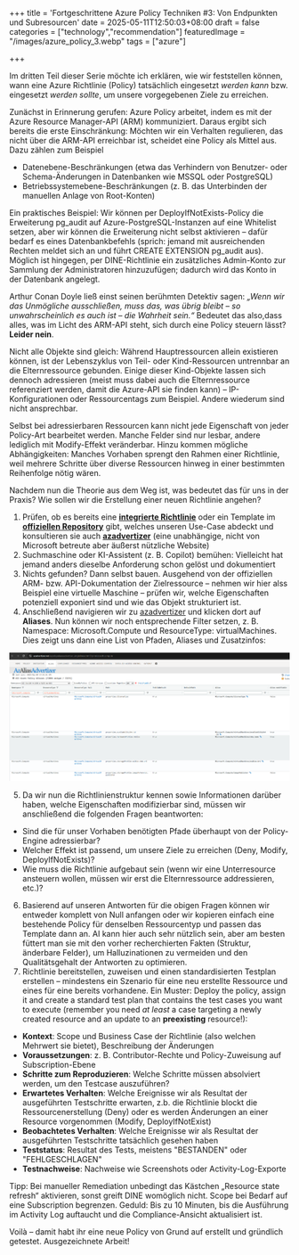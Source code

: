 +++
title = 'Fortgeschrittene Azure Policy Techniken #3: Von Endpunkten und Subresourcen'
date = 2025-05-11T12:50:03+08:00
draft = false
categories = ["technology","recommendation"]
featuredImage = "/images/azure_policy_3.webp"
tags = ["azure"]


+++

Im dritten Teil dieser Serie möchte ich erklären, wie wir feststellen können, wann eine Azure Richtlinie (Policy) tatsächlich eingesetzt *werden kann* bzw. eingesetzt *werden sollte*, um unsere vorgegebenen Ziele zu erreichen.

Zunächst in Erinnerung gerufen: Azure Policy arbeitet, indem es mit der Azure Resource Manager-API (ARM) kommuniziert. Daraus ergibt sich bereits die erste Einschränkung: Möchten wir ein Verhalten regulieren, das nicht über die ARM-API erreichbar ist, scheidet eine Policy als Mittel aus. Dazu zählen zum Beispiel
- Datenebene-Beschränkungen (etwa das Verhindern von Benutzer- oder Schema-Änderungen in Datenbanken wie MSSQL oder PostgreSQL)
- Betriebssystemebene-Beschränkungen (z. B. das Unterbinden der manuellen Anlage von Root-Konten)

Ein praktisches Beispiel: Wir können per DeployIfNotExists-Policy die Erweiterung pg_audit auf Azure-PostgreSQL-Instanzen auf eine Whitelist setzen, aber wir können die Erweiterung nicht selbst aktivieren – dafür bedarf es eines Datenbankbefehls (sprich: jemand mit ausreichenden Rechten meldet sich an und führt CREATE EXTENSION pg_audit aus). Möglich ist hingegen, per DINE-Richtlinie ein zusätzliches Admin-Konto zur Sammlung der Administratoren hinzuzufügen; dadurch wird das Konto in der Datenbank angelegt.

Arthur Conan Doyle ließ einst seinen berühmten Detektiv sagen: *„Wenn wir das Unmögliche ausschließen, muss das, was übrig bleibt – so unwahrscheinlich es auch ist – die Wahrheit sein.“* Bedeutet das also,dass alles, was im Licht des ARM-API steht, sich durch eine Policy steuern lässt? **Leider nein**.

Nicht alle Objekte sind gleich: Während Hauptressourcen allein existieren können, ist der Lebenszyklus von Teil- oder Kind-Ressourcen untrennbar an die Elternressource gebunden. Einige dieser Kind-Objekte lassen sich dennoch adressieren (meist muss dabei auch die Elternressource referenziert werden, damit die Azure-API sie finden kann) – IP-Konfigurationen oder Ressourcentags zum Beispiel. Andere wiederum sind nicht ansprechbar.

Selbst bei adressierbaren Ressourcen kann nicht jede Eigenschaft von jeder Policy-Art bearbeitet werden. Manche Felder sind nur lesbar, andere lediglich mit Modify-Effekt veränderbar. Hinzu kommen mögliche Abhängigkeiten: Manches Vorhaben sprengt den Rahmen einer Richtlinie, weil mehrere Schritte über diverse Ressourcen hinweg in einer bestimmten Reihenfolge nötig wären.

Nachdem nun die Theorie aus dem Weg ist, was bedeutet das für uns in der Praxis? Wie sollen wir die Erstellung einer neuen Richtlinie angehen?

1. Prüfen, ob es bereits eine **[integrierte Richtlinie](https://learn.microsoft.com/en-us/azure/governance/policy/samples/built-in-policies)** oder ein Template im **[offiziellen Repository](https://github.com/Azure/azure-policy)** gibt, welches unseren Use-Case abdeckt und konsultieren sie auch **[azadvertizer](https://www.azadvertizer.net)** (eine unabhängige, nicht von Microsoft betreute aber äußerst nützliche Website)
2. Suchmaschine oder KI-Assistent (z. B. Copilot) bemühen: Vielleicht hat jemand anders dieselbe Anforderung schon gelöst und dokumentiert
3. Nichts gefunden? Dann selbst bauen. Ausgehend von der offiziellen ARM- bzw. API-Dokumentation der Zielressource – nehmen wir hier alss Beispiel eine virtuelle Maschine – prüfen wir, welche Eigenschaften potenziell exponiert sind und wie das Objekt strukturiert ist.
4. Anschließend navigieren wir zu [azadvertizer](https://www.azadvertizer.net) und klicken dort auf **Aliases**. Nun können wir noch entsprechende Filter setzen, z. B. Namespace: Microsoft.Compute und ResourceType: virtualMachines. Dies zeigt uns dann eine List von Pfaden, Aliases und Zusatzinfos:

![azaliasadvertizer](images/azaliasadvertizer.PNG "800px")

5. Da wir nun die Richtlinienstruktur kennen sowie Informationen darüber haben, welche Eigenschaften modifizierbar sind, müssen wir anschließend die folgenden Fragen beantworten:
- Sind die für unser Vorhaben benötigten Pfade überhaupt von der Policy-Engine adressierbar?
- Welcher Effekt ist passend, um unsere Ziele zu erreichen (Deny, Modify, DeployIfNotExists)?
- Wie muss die Richtlinie aufgebaut sein (wenn wir eine Unterresource ansteuern wollen, müssen wir erst die Elternressource addressieren, etc.)?
6. Basierend auf unseren Antworten für die obigen Fragen können wir entweder komplett von Null anfangen oder wir kopieren einfach eine bestehende Policy für denselben Ressourcentyp und passen das Template dann an. AI kann hier auch sehr nützlich sein, aber am besten füttert man sie mit den vorher recherchierten Fakten (Struktur, änderbare Felder), um Halluzinationen zu vermeiden und den Qualitätsgehalt der Antworten zu optimieren.
7. Richtlinie bereitstellen, zuweisen und einen standardisierten Testplan erstellen – mindestens ein Szenario für eine neu erstellte Ressource und eines für eine bereits vorhandene. Ein Muster:
Deploy the policy, assign it and create a standard test plan that contains the test cases you want to execute (remember you need *at least* a case targeting a newly created resource and an update to an **preexisting** resource!):
  - **Kontext**: Scope und Business Case der Richtlinie (also welchen Mehrwert sie bietet), Beschreibung der Änderungen
  - **Voraussetzungen**:  z. B. Contributor-Rechte und Policy-Zuweisung auf Subscription-Ebene
  - **Schritte zum Reproduzieren**: Welche Schritte müssen absolviert werden, um den Testcase auszuführen?
  - **Erwartetes Verhalten**: Welche Ereignisse wir als Resultat der ausgeführten Testschritte erwarten, z.b. die Richtlinie blockt die Ressourcenerstellung (Deny) oder es werden Änderungen an einer Resource vorgenommen (Modify, DeployIfNotExist)
  - **Beobachtetes Verhalten**: Welche Ereignisse wir als Resultat der ausgeführten Testschritte tatsächlich gesehen haben
  - **Teststatus**: Resultat des Tests, meistens "BESTANDEN" oder "FEHLGESCHLAGEN"
  - **Testnachweise**: Nachweise wie Screenshots oder Activity-Log-Exporte
  
Tipp: Bei manueller Remediation unbedingt das Kästchen „Resource state refresh“ aktivieren, sonst greift DINE womöglich nicht. Scope bei Bedarf auf eine Subscription begrenzen. Geduld: Bis zu 10 Minuten, bis die Ausführung im Activity Log auftaucht und die Compliance-Ansicht aktualisiert ist.

Voilà – damit habt ihr eine neue Policy von Grund auf erstellt und gründlich getestet. Ausgezeichnete Arbeit!
